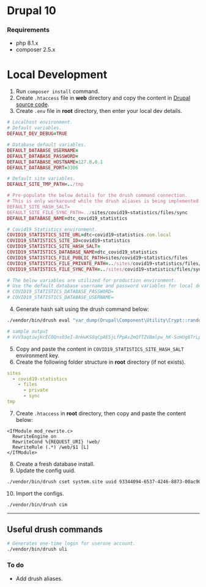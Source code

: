 # Drupal 10

### Requirements

- php 8.1.x
- composer 2.5.x

# Local Development

1) Run `composer install` command.
2) Create `.htaccess` file in **web** directory and copy the content in [Drupal source code](https://git.drupalcode.org/project/drupal/-/raw/9.5.x/.htaccess).
3) Create `.env` file in **root** directory, then enter your local dev details.

```ruby
# Localhost environment.
# Default variables.
DEFAULT_DEV_DEBUG=TRUE

# Database default variables.
DEFAULT_DATABASE_USERNAME=
DEFAULT_DATABASE_PASSWORD=
DEFAULT_DATABASE_HOSTNAME=127.0.0.1
DEFAULT_DATABASE_PORT=3306

# Default site variables.
DEFAULT_SITE_TMP_PATH=../tmp

# Pre-populate the below details for the drush command connection.
# This is only workaround while the drush aliases is being implemented.
DEFAULT_SITE_HASH_SALT=
DEFAULT_SITE_FILE_SYNC_PATH=../sites/covid19-statistics/files/sync
DEFAULT_DATABASE_NAME=dtc_covid19_statistics

# Covid19 Statistics environment.
COVID19_STATISTICS_SITE_URL=dtc-covid19-statistics.com.local
COVID19_STATISTICS_SITE_ID=covid19-statistics
COVID19_STATISTICS_SITE_HASH_SALT=
COVID19_STATISTICS_DATABASE_NAME=dtc_covid19_statistics
COVID19_STATISTICS_FILE_PUBLIC_PATH=sites/covid19-statistics/files
COVID19_STATISTICS_FILE_PRIVATE_PATH=../sites/covid19-statistics/files/private
COVID19_STATISTICS_FILE_SYNC_PATH=../sites/covid19-statistics/files/sync

# The below variables are utilized for production environment.
# Use the default database username and password variables for local development.
# COVID19_STATISTICS_DATABASE_PASSWORD=
# COVID19_STATISTICS_DATABASE_USERNAME=
```

4) Generate hash salt using the drush command below:

```bash
./vendor/bin/drush eval "var_dump(Drupal\Component\Utility\Crypt::randomBytesBase64(55))"

# sample output
# VvV3aqtiwjkcECOQnsO3eI-8nHwKS8qCpAESjLfPpAxZmQfTZVBmlpw_hK-SoHUg8TrLpFe4lA
```

5) Copy and paste the content in `COVID19_STATISTICS_SITE_HASH_SALT` environment key.
6) Create the following folder structure in **root** directory (if not exists).

```yaml
sites
  - covid19-statistics
    - files
      - private
      - sync
tmp
```

7) Create `.htaccess` in **root** directory, then copy and paste the content below:

```
<IfModule mod_rewrite.c>
  RewriteEngine on
  RewriteCond %{REQUEST_URI} !web/
  RewriteRule (.*) /web/$1 [L]
</IfModule>
```

8) Create a fresh database install.
9) Update the config uuid.

```bash
./vendor/bin/drush cset system.site uuid 93344094-6537-4246-8873-00ac9011ac7f -y
```

10) Import the configs.

```bash
./vendor/bin/drush cim
```

---

## Useful drush commands

```bash
# Generates one-time login for userone account.
./vendor/bin/drush uli
```

### To do

- Add drush aliases.
